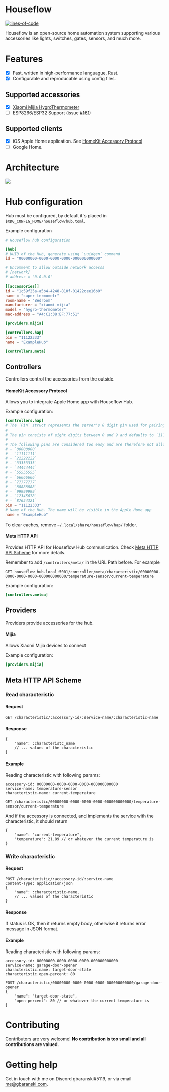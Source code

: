 # Houseflow

[![lines-of-code](https://img.shields.io/tokei/lines/github/gbaranski/houseflow)](https://github.com/gbaranski/houseflow)

Houseflow is an open-source home automation system supporting various accessories like lights, switches, gates, sensors, and much more.

# Features

- [x] Fast, written in high-performance languague, Rust.
- [x] Configurable and reproducable using config files.

## Supported accessories

- [X] [Xiaomi Mijia HygroThermometer](https://www.xiaomiproducts.nl/en/xiaomi-mijia-bluetooth-thermometer-and-hygrometer.html)
- [ ] ESP8266/ESP32 Support (issue [#161](https://github.com/gbaranski/houseflow/issues/161))

## Supported clients

- [X] iOS Apple Home application. See [HomeKit Accessory Protocol](#homekit-accessory-protocol)
- [ ] Google Home.

# Architecture

<img src="./docs/architecture.svg">

# Hub configuration

Hub must be configured, by default it's placed in `$XDG_CONFIG_HOME/houseflow/hub.toml`.

Example configuration

```toml
# Houseflow hub configuration

[hub]
# UUID of the Hub, generate using `uuidgen` command
id = "00000000-0000-0000-0000-000000000000"

# Uncomment to allow outside network accesss
# [network]
# address = "0.0.0.0"

[[accessories]]
id = "1c59f25a-a5b4-4248-810f-01422cee16b0"
name = "super termometr"
room-name = "Bedroom"
manufacturer = "xiaomi-mijia"
model = "hygro-thermometer"
mac-address = "A4:C1:38:EF:77:51"

[providers.mijia]

[controllers.hap]
pin = "11122333"
name = "ExampleHub"

[controllers.meta]
```

## Controllers

Controllers control the accessories from the outside.

#### HomeKit Accessory Protocol

Allows you to integrate Apple Home app with Houseflow Hub.

Example configuration:
```toml
[controllers.hap]
# The `Pin` struct represents the server's 8 digit pin used for pairing.
#
# The pin consists of eight digits between 0 and 9 and defaults to `11122333`.
#
# The following pins are considered too easy and are therefore not allowed:
# - `00000000`
# - `11111111`
# - `22222222`
# - `33333333`
# - `44444444`
# - `55555555`
# - `66666666`
# - `77777777`
# - `88888888`
# - `99999999`
# - `12345678`
# - `87654321`
pin = "11122333"
# Name of the Hub. The name will be visible in the Apple Home app
name = "ExampleHub"
```

To clear caches, remove `~/.local/share/houseflow/hap/` folder.

#### Meta HTTP API

Provides HTTP API for Houseflow Hub communication.
Check [Meta HTTP API Scheme](#meta-http-api-scheme) for more details.

Remember to add `/controllers/meta/` in the URL Path before. For example 
```
GET houseflow_hub.local:5001/controller/meta/characteristic/00000000-0000-0000-0000-000000000000/temperature-sensor/current-temperature
```

Example configuration:
```toml
[controllers.metea]
```

## Providers

Providers provide accessories for the hub.

#### Mijia

Allows Xiaomi Mijia devices to connect

Example configuration:

```toml
[providers.mijia]
```


## Meta HTTP API Scheme

### Read characteristic

#### Request
```
GET /characteristic/:accessory-id/:service-name/:characteristic-name
```

#### Response

```jsonc
{
    "name": :characteristc_name
    // ... values of the characteristic
}
```

#### Example

Reading characteristic with following params:
```
accessory-id: 00000000-0000-0000-0000-000000000000
service-name: temperature-sensor
characteristic-name: current-temperature
```

```http
GET /characteristic/00000000-0000-0000-0000-000000000000/temperature-sensor/current-temperature
```
And if the accessory is connected, and implements the service with the characteristic, it should return
```jsonc
{
    "name": "current-temperature",
    "temperature": 21.89 // or whatever the current temperature is
}
```

### Write characteristic

#### Request
```jsonc
POST /characteristic/:accessory-id/:service-name
Content-Type: application/json
{
    "name": :characteristic-name,
    // ... values of the characteristic
}
```

#### Response

If status is OK, then it returns empty body, otherwise it returns error message in JSON format.

#### Example

Reading characteristic with following params:
```
accessory-id: 00000000-0000-0000-0000-000000000000
service-name: garage-door-opener
characteristic.name: target-door-state
characteristic.open-percent: 80
```

```jsonc
POST /characteristic/00000000-0000-0000-0000-000000000000/garage-door-opener
{
    "name": "target-door-state",
    "open-percent": 80 // or whatever the current temperature is
}
```

# Contributing
Contributors are very welcome! **No contribution is too small and all contributions are valued.**

# Getting help
Get in touch with me on Discord gbaranski#5119, or via email me@gbaranski.com.
